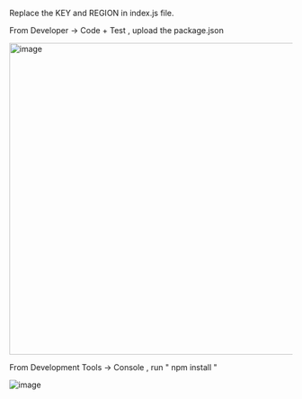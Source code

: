 Replace the KEY and REGION in index.js file.

From Developer -> Code + Test , upload the package.json

<img width="555" alt="image" src="https://github.com/debjena9/translate_azure_function/assets/124640063/81358a33-d2a7-4563-ab65-59ae41b5c11c">

From Development Tools -> Console , run " npm install "

![image](https://github.com/debjena9/translate_azure_function/assets/124640063/566fbb0a-fce1-4aaf-bbaf-771122be7e3c)

